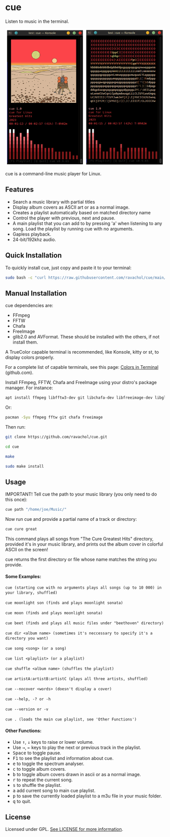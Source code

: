 
# cue

Listen to music in the terminal.

<div align="center">
    <img src="cue-screenshot.png" />
</div>

cue is a command-line music player for Linux.

## Features
 
 * Search a music library with partial titles
 * Display album covers as ASCII art or as a normal image.
 * Creates a playlist automatically based on matched directory name
 * Control the player with previous, next and pause.
 * A main playlist that you can add to by pressing 'a' when listening to any song. Load the playlist by running cue with no arguments.
 * Gapless playback.
 * 24-bit/192khz audio.

## Quick Installation

To quickly install cue, just copy and paste it to your terminal:

```bash
sudo bash -c "curl https://raw.githubusercontent.com/ravachol/cue/main/install.sh | bash"
```

## Manual Installation

cue dependencies are:

* FFmpeg
* FFTW
* Chafa
* FreeImage
* glib2.0 and AVFormat. These should be installed with the others, if not install them.

A TrueColor capable terminal is recommended, like Konsole, kitty or st, to display colors properly.

For a complete list of capable terminals, see this page: [Colors in Terminal](https://gist.github.com/CMCDragonkai/146100155ecd79c7dac19a9e23e6a362) (github.com).

Install FFmpeg, FFTW, Chafa and FreeImage using your distro's package manager. For instance:

```bash
apt install ffmpeg libfftw3-dev git libchafa-dev libfreeimage-dev libglib2.0-dev libavformat-dev
```
Or:

```bash
pacman -Syu ffmpeg fftw git chafa freeimage
```
Then run:

```bash
git clone https://github.com/ravachol/cue.git
```
```bash
cd cue
```
```bash
make
```
```bash
sudo make install
```

## Usage

IMPORTANT! Tell cue the path to your music library (you only need to do this once):

```bash
cue path "/home/joe/Music/"
```
Now run cue and provide a partial name of a track or directory:

```bash
cue cure great
```

This command plays all songs from "The Cure Greatest Hits" directory, provided it's in your music library, and prints out the album cover in colorful ASCII on the screen!

cue returns the first directory or file whose name matches the string you provide.

#### Some Examples:

 ```
cue (starting cue with no arguments plays all songs (up to 10 000) in your library, shuffled)

cue moonlight son (finds and plays moonlight sonata)

cue moon (finds and plays moonlight sonata)

cue beet (finds and plays all music files under "beethoven" directory)

cue dir <album name> (sometimes it's neccessary to specify it's a directory you want)

cue song <song> (or a song)

cue list <playlist> (or a playlist)

cue shuffle <album name> (shuffles the playlist)

cue artistA:artistB:artistC (plays all three artists, shuffled)

cue --nocover <words> (doesn't display a cover)

cue --help, -? or -h

cue --version or -v

cue . (loads the main cue playlist, see 'Other Functions')

 ```

#### Other Functions:

* Use <kbd>↑</kbd>, <kbd>↓</kbd> keys to raise or lower volume. 
* Use <kbd>→</kbd>, <kbd>←</kbd> keys to play the next or previous track in the playlist. 
* <kbd>Space</kbd> to toggle pause.
* <kbd>F1</kbd> to see the playlist and information about cue.
* <kbd>e</kbd> to toggle the spectrum analyser.
* <kbd>c</kbd> to toggle album covers.
* <kbd>b</kbd> to toggle album covers drawn in ascii or as a normal image.
* <kbd>r</kbd> to repeat the current song.
* <kbd>s</kbd> to shuffle the playlist.
* <kbd>a</kbd> add current song to main cue playlist.
* <kbd>p</kbd> to save the currently loaded playlist to a m3u file in your music folder.
* <kbd>q</kbd> to quit.

## License

Licensed under GPL. [See LICENSE for more information](https://github.com/ravachol/cue/blob/main/LICENSE).
